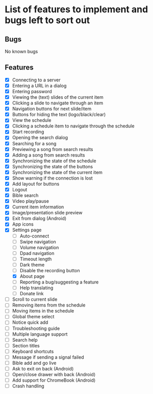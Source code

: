 # List of features to implement and bugs left to sort out

## Bugs
No known bugs

## Features
- [x] Connecting to a server
- [x] Entering a URL in a dialog
- [x] Entering password
- [x] Viewing the (text) slides of the current item
- [x] Clicking a slide to navigate through an item
- [x] Navigation buttons for next slide/item
- [x] Buttons for hiding the text (logo/black/clear)
- [x] View the schedule
- [x] Clicking a schedule item to navigate through the schedule
- [x] Start recording
- [x] Opening the search dialog
- [x] Searching for a song
- [x] Previewing a song from search results
- [x] Adding a song from search results
- [x] Synchronizing the state of the schedule
- [x] Synchronizing the state of the buttons
- [x] Synchronizing the state of the current item
- [x] Show warning if the connection is lost
- [x] Add layout for buttons
- [x] Logout
- [x] Bible search
- [x] Video play/pause
- [x] Current item information
- [x] Image/presentation slide preview
- [x] Exit from dialog (Android)
- [x] App icons
- [x] Settings page
    - [ ] Auto-connect
    - [ ] Swipe navigation
    - [ ] Volume navigation
    - [ ] Dpad navigation
    - [ ] Timeout length
    - [ ] Dark theme
    - [ ] Disable the recording button
    - [x] About page
    - [ ] Reporting a bug/suggesting a feature
    - [ ] Help translating
    - [ ] Donate link
- [ ] Scroll to current slide
- [ ] Removing items from the schedule
- [ ] Moving items in the schedule
- [ ] Global theme select
- [ ] Notice quick add
- [ ] Troubleshooting guide
- [ ] Multiple language support
- [ ] Search help
- [ ] Section titles
- [ ] Keyboard shortcuts
- [ ] Message if sending a signal failed
- [ ] Bible add and go live
- [ ] Ask to exit on back (Android)
- [ ] Open/close drawer with back (Android)
- [ ] Add support for ChromeBook (Android)
- [ ] Crash handling